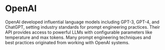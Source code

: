 # OpenAI

OpenAI developed influential language models including GPT-3, GPT-4, and ChatGPT, setting industry standards for prompt engineering practices. Their API provides access to powerful LLMs with configurable parameters like temperature and max tokens. Many prompt engineering techniques and best practices originated from working with OpenAI systems.